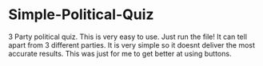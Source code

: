 # Simple-Political-Quiz
3 Party political quiz.
This is very easy to use. Just run the file!
It can tell apart from 3 different parties. It is very simple so it doesnt deliver the most accurate results. 
This was just for me to get better at using buttons.
